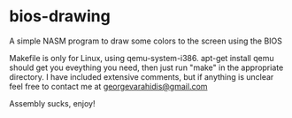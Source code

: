 # bios-drawing
A simple NASM program to draw some colors to the screen using the BIOS

Makefile is only for Linux, using qemu-system-i386. apt-get install qemu should get you eveything you need, then just run "make" in the appropriate directory. I have included extensive comments, but if anything is unclear feel free to contact me at georgevarahidis@gmail.com

Assembly sucks, enjoy!
